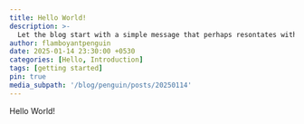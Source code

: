 ```yaml
---
title: Hello World!
description: >-
  Let the blog start with a simple message that perhaps resontates with everyone
author: flamboyantpenguin
date: 2025-01-14 23:30:00 +0530
categories: [Hello, Introduction]
tags: [getting started]
pin: true
media_subpath: '/blog/penguin/posts/20250114'
---
```


Hello World!
